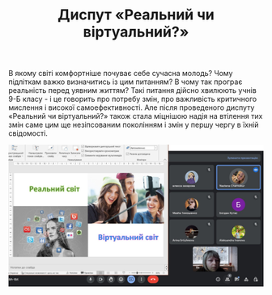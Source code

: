 ﻿---
title: Диспут «Реальний чи віртуальний?»
---

В якому світі комфортніше почуває себе сучасна молодь? Чому підліткам важко визначитись із цим питанням? В чому так програє реальність перед уявним життям? Такі питання дійсно хвилюють учнів 9-Б класу - і це говорить про потребу змін, про важливість критичного мислення і високої самоефективності. Але після проведеного диспуту «Реальний чи віртуальний?» також стала міцнішою надія на втілення тих змін саме цим ще незіпсованим поколінням і змін у першу чергу в їхній свідомості.

![](image.jpg)
